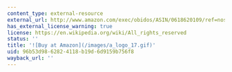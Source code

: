 ```yaml
---
content_type: external-resource
external_url: http://www.amazon.com/exec/obidos/ASIN/0618620109/ref=nosim/mitopencourse-20
has_external_license_warning: true
license: https://en.wikipedia.org/wiki/All_rights_reserved
status: ''
title: '![Buy at Amazon](/images/a_logo_17.gif)'
uid: 96b53d98-6282-4118-b19d-6d9159b756f8
wayback_url: ''
---
```

